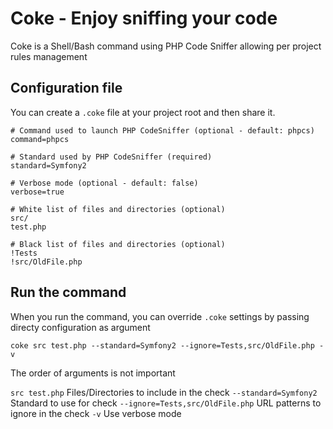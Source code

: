 # Coke - Enjoy sniffing your code

Coke is a Shell/Bash command using PHP Code Sniffer allowing per project rules management

## Configuration file

You can create a ``.coke`` file at your project root and then share it.

```
# Command used to launch PHP CodeSniffer (optional - default: phpcs)
command=phpcs
 
# Standard used by PHP CodeSniffer (required)
standard=Symfony2
 
# Verbose mode (optional - default: false)
verbose=true
 
# White list of files and directories (optional)
src/
test.php
 
# Black list of files and directories (optional)
!Tests
!src/OldFile.php
```

## Run the command

When you run the command, you can override ``.coke`` settings by passing directy configuration as argument

```
coke src test.php --standard=Symfony2 --ignore=Tests,src/OldFile.php -v
```

The order of arguments is not important

``src test.php``                   Files/Directories to include in the check
``--standard=Symfony2``            Standard to use for check
``--ignore=Tests,src/OldFile.php`` URL patterns to ignore in the check
``-v``                             Use verbose mode

